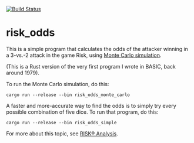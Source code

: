 [![Build Status](https://travis-ci.org/kristopherjohnson/risk_odds.svg?branch=master)](https://travis-ci.org/kristopherjohnson/risk_odds)

risk_odds
=========

This is a simple program that calculates the odds of the attacker winning in a
3-vs.-2 attack in the game Risk, using
[Monte Carlo simulation](https://en.wikipedia.org/wiki/Monte_Carlo_method).

(This is a Rust version of the very first program I wrote in BASIC, back around
1979).

To run the Monte Carlo simulation, do this:

    cargo run --release --bin risk_odds_monte_carlo

A faster and more-accurate way to find the odds is to simply try every possible
combination of five dice.  To run that program, do this:

    cargo run --release --bin risk_odds_simple

For more about this topic, see [RISK® Analysis](http://www.datagenetics.com/blog/november22011/index.html).
